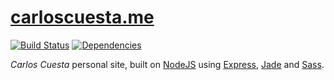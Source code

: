 # [carloscuesta.me](http://carloscuesta.me)

[![Build Status](https://img.shields.io/travis/carloscuesta/carloscuesta.me.svg?style=flat-square)](https://travis-ci.org/carloscuesta/carloscuesta.me) 
[![Dependencies](https://img.shields.io/david/carloscuesta/carloscuesta.me.svg?style=flat-square)](https://david-dm.org/carloscuesta/carloscuesta.me)

*Carlos Cuesta* personal site, built on [NodeJS](http://nodejs.org) using [Express](http://expressjs.com), [Jade](http://jade-lang.com) and [Sass](http://sass-lang.com). 
